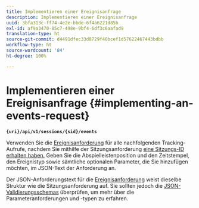 ```yaml
---
title: Implementieren einer Ereignisanfrage
description: Implementieren einer Ereignisanfrage
uuid: 3bfa313c-ff74-4e2e-bbde-6f4a6221d85b
exl-id: af9a3470-85c7-498e-9bf4-6df3c6aafad9
translation-type: ht
source-git-commit: d4491dfec33d8729f40bcef1d57622467443bdbb
workflow-type: ht
source-wordcount: '84'
ht-degree: 100%

---
```


# Implementieren einer Ereignisanfrage {#implementing-an-events-request}

**`{uri}/api/v1/sessions/{sid}/events`**

Verwenden Sie die [Ereignisanforderung](/help/media-collection-api/mc-api-ref/mc-api-events-req.md) für alle nachfolgenden Tracking-Aufrufe, nachdem Sie mithilfe der Sitzungsanforderung [eine Sitzungs-ID erhalten haben.](/help/media-collection-api/mc-api-ref/mc-api-sessions-req.md) Geben Sie die Abspielleistenposition und den Zeitstempel, den Ereignistyp sowie sämtliche optionalen Parameter, die Sie hinzufügen möchten, im JSON-Text der Anforderung an.

Der JSON-Anforderungstext für die [Ereignisanforderung](/help/media-collection-api/mc-api-ref/mc-api-events-req.md) weist dieselbe Struktur wie die Sitzungsanforderung auf. Sie sollten jedoch die [JSON-Validierungsschemas](/help/media-collection-api/mc-api-ref/mc-api-json-validation.md) überprüfen, um mehr über die Parameteranforderungen und -typen zu erfahren.
